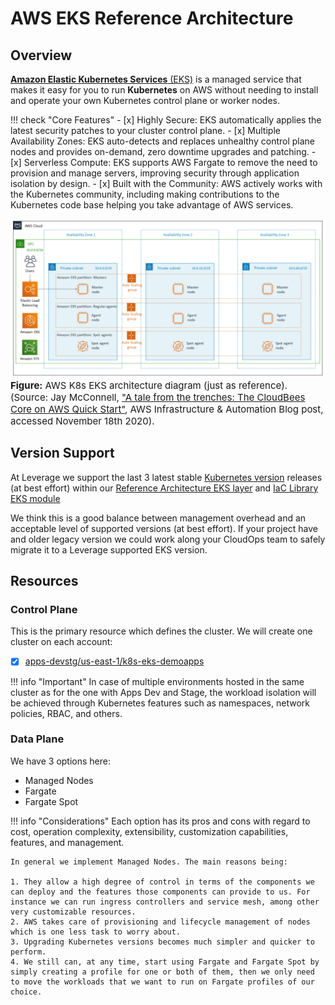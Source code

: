 # AWS EKS Reference Architecture

## Overview
[**Amazon Elastic Kubernetes Services** (EKS)](https://aws.amazon.com/eks/) is a managed service that makes it easy for you 
to run **Kubernetes** on AWS without needing to install and operate your own Kubernetes control plane or worker nodes. 

!!! check "Core Features"
    - [x] Highly Secure: EKS automatically applies the latest security patches to your cluster control plane. 
    - [x] Multiple Availability Zones: EKS auto-detects and replaces unhealthy control plane nodes and provides on-demand,
     zero downtime upgrades and patching.
    - [x] Serverless Compute: EKS supports AWS Fargate to remove the need to provision and manage servers, improving
     security through application isolation by design. 
    - [x] Built with the Community: AWS actively works with the Kubernetes community, including making contributions to the
     Kubernetes code base helping you take advantage of AWS services.

<div class="hide-on-mobile">
<img alt="leverage-aws-eks" src="/assets/images/diagrams/aws-k8s-eks.png" style="width:950px" title="Leverage">

<figcaption style="font-size:15px">
<b>Figure:</b> AWS K8s EKS architecture diagram (just as reference).
(Source: Jay McConnell, 
<a href="https://aws.amazon.com/blogs/infrastructure-and-automation/a-tale-from-the-trenches-the-cloudbees-core-on-aws-quick-start/">
"A tale from the trenches: The CloudBees Core on AWS Quick Start"</a>,
AWS Infrastructure & Automation Blog post, accessed November 18th 2020).
</figcaption>
</div>

## Version Support
At Leverage we support the last 3 latest stable 
[Kubernetes version](https://docs.aws.amazon.com/eks/latest/userguide/kubernetes-versions.html) releases (at best effort)
within our
[Reference Architecture EKS layer](https://github.com/binbashar/le-tf-infra-aws/tree/master/apps-devstg/us-east-1/k8s-eks) 
and [IaC Library EKS module](https://github.com/binbashar/terraform-aws-eks)

We think this is a good balance between management overhead and an acceptable level of 
supported versions (at best effort). If your project have and older legacy version we could work along
your CloudOps team to safely migrate it to a Leverage supported EKS version.

## Resources

### Control Plane
This is the primary resource which defines the cluster. We will create one cluster on each
account:

- [x] [apps-devstg/us-east-1/k8s-eks-demoapps](https://github.com/binbashar/le-tf-infra-aws/tree/master/apps-devstg/us-east-1/k8s-eks-demoapps)

!!! info "Important" 
    In case of multiple environments hosted in the same cluster as for the one with
    Apps Dev and Stage, the workload isolation will be achieved through Kubernetes
    features such as namespaces, network policies, RBAC, and others.

### Data Plane
We have 3 options here: 

- Managed Nodes
- Fargate
- Fargate Spot 

!!! info "Considerations" 
    Each option has its pros and cons with regard to cost, operation complexity, extensibility,
    customization capabilities, features, and management.

    In general we implement Managed Nodes. The main reasons being:
    
    1. They allow a high degree of control in terms of the components we can deploy and the features those components can provide to us. For instance we can run ingress controllers and service mesh, among other very customizable resources.
    2. AWS takes care of provisioning and lifecycle management of nodes which is one less task to worry about.
    3. Upgrading Kubernetes versions becomes much simpler and quicker to perform.
    4. We still can, at any time, start using Fargate and Fargate Spot by simply creating a profile for one or both of them, then we only need to move the workloads that we want to run on Fargate profiles of our choice.

